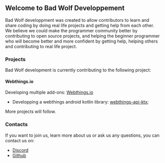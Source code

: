 ## Welcome to Bad Wolf Developpement
  
Bad Wolf developpment was created to allow contributors to learn and share coding by doing real life projects and getting help from each other. We believe we could make the programmer community better by contributing to open source projects, and helping the beginner programmer who will become better and more confident by getting help, helping others and contributing to real life project.

### Projects

Bad Wolf development is currently contributing to the following project:

#### Webthings.io
Developing multiple add-ons: [Webthings.io](https://webthings.io/)

- Developping a webthings android kotlin library: [webthings-api-ktx](https://badwolfdev.studio/webthings-ktx);

More projects will follow.

### Contacts

If you want to join us, learn more about us or ask us any questions, you can contact us on:
- [Discord](https://discord.com/channels/945005636234641459/945006060698222662)
- [Github](https://github.com/Bad-Wolf-developpement)

